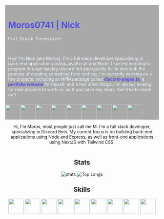 <div style=" background:darkgray; margin: auto; width: screen; height:screen">
	<div style="align-items: center; justify-content: center; padding: 10px;">
		<h1 style="color: #5651e5; padding-bottom: 0px">
			Moros0741 | Nick
		</h1>
		<p style="letter-spacing: 0.125rem; color: aliceblue; padding-top: 0px;">
			Full Stack Developer
		</p>
	</div>
	<div style="padding: 10px;">
		<p style="color: aliceblue;">
			Hey! I'm Nick (aka Moros). I'm a full stack developer specializing in back-end applications using JavaScript and Node. I started learning 
			to program through making discord bot and quickly fell in love with the process of creating something from nothing. I'm currently working 
			on a few projects, including an NPM package called 
			<strong>
			<a 
				style="text-decoration: none; color:#5651e5;" 
				href="https://npmjs.org/package/discord-pages.js"
			>
				discord-pages.js,
			</a>
			</strong> a 
			<strong>
			<a
				href="https://moros.dev"
				style="text-decoration: none; color:#5651e5;"
			>
				portfolio website
			</a>
			</strong> for myself, and a few other things. I'm always looking for new projects to 
			work on, so if you have any ideas, feel free to reach out!
		</p>
	</div>
	<div style="display: inline-flex; flex-direction: row; flex-flow: row; justify-content: center, align-items-center">
		<div style="display: inline-flex; align-items: center; justify-content: center;">
			<div style="display: inline-flex">
				<img src="https://media.discordapp.net/attachments/1109196353780858991/1109196504788369478/css.png" width="50" height="50" />
			</div>
			<div style="display: inline-flex">
				<img src="https://media.discordapp.net/attachments/1109196353780858991/1109196505455276082/html.png" width="50" height="50" />
			</div>
			<div style="display: inline-flex">
				<img src="https://media.discordapp.net/attachments/1109196353780858991/1109196605837553664/tailwind.png" width="50" height="50" />
			</div>
			<div style="display: inline-flex">
				<img src="https://media.discordapp.net/attachments/1109196353780858991/1109196605351010385/react.png" width="50" height="50" />
			</div>
			<div style="display: inline-flex">
				<img src="https://media.discordapp.net/attachments/1109196353780858991/1109196506491269241/nextjs.png" width="50" height="50" />
			</div>
			<div style="display: inline-flex">
				<img src="https://media.discordapp.net/attachments/1109196353780858991/1109196606131151018/typescript.png" width="50" height="50" />
			</div>
			<div style="display: inline-flex">
				<img src="https://media.discordapp.net/attachments/1109196353780858991/1109196505799196682/javascript.png" width="50" height="50" />
			</div>
			<div style="display: inline-flex">
				<img src="https://media.discordapp.net/attachments/1109196353780858991/1109196507233665085/python.png" width="50" height="50" />
			</div>
			<div style="display: inline-flex">
				<img src="https://media.discordapp.net/attachments/1109196353780858991/1109196506919075910/node.png" width="50" height="50" />
			</div>
		</div>
	</div>
</div>

<div align='center'>
 
Hi, I'm Moros, most people just call me M. I'm a full stack developer, specializing in Discord Bots. My current focus is on building back-end applications using Node and Express, as well as front-end applications using NextJS with Tailwind CSS.
<br></br>

## Stats
![stats](https://github-readme-stats.vercel.app/api?username=Moros0741&show_icons=true&theme=omni&count_private=true&hide_border=true&bg_color=0D1117&title_color=f72020&icon_color=f72020&include_all_commits=true) ![Top Langs](https://github-readme-stats.vercel.app/api/top-langs/?username=Moros0741&layout=compact&theme=omni&hide_border=true&bg_color=0D1117&title_color=f72020)

## Skills
<img src="https://media.discordapp.net/attachments/1109196353780858991/1109196504788369478/css.png" width="50" height="50" />
<img src="https://media.discordapp.net/attachments/1109196353780858991/1109196505455276082/html.png" width="50" height="50" />
<img src="https://media.discordapp.net/attachments/1109196353780858991/1109196605837553664/tailwind.png" width="50" height="50" />
<img src="https://media.discordapp.net/attachments/1109196353780858991/1109196605351010385/react.png" width="50" height="50" />
<img src="https://media.discordapp.net/attachments/1109196353780858991/1109196506491269241/nextjs.png" width="50" height="50" />
<img src="https://media.discordapp.net/attachments/1109196353780858991/1109196606131151018/typescript.png" width="50" height="50" />
<img src="https://media.discordapp.net/attachments/1109196353780858991/1109196505799196682/javascript.png" width="50" height="50" />
<img src="https://media.discordapp.net/attachments/1109196353780858991/1109196507233665085/python.png" width="50" height="50" />
<img src="https://media.discordapp.net/attachments/1109196353780858991/1109196506919075910/node.png" width="50" height="50" />
